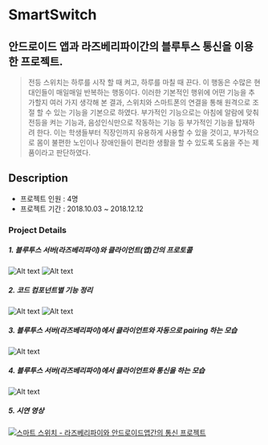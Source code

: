 # SmartSwitch
## 안드로이드 앱과 라즈베리파이간의 블루투스 통신을 이용한 프로젝트.
> 전등 스위치는 하루를 시작 할 때 켜고, 하루를 마칠 때 끈다. 이 행동은 수많은 현대인들이 매일매일 반복하는 행동이다. 이러한 기본적인 행위에 어떤 기능을 추가할지 여러 가지 생각해 본 결과, 스위치와 스마트폰의 연결을 통해 원격으로 조절 할 수 있는 기능을 기본으로 하였다. 부가적인 기능으로는 아침에 알람에 맞춰 전등을 켜는 기능과, 음성인식만으로 작동하는 기능 등 부가적인 기능을 탑재하려 한다.
이는 학생들부터 직장인까지 유용하게 사용할 수 있을 것이고, 부가적으로 몸이 불편한 노인이나 장애인들이 편리한 생활을 할 수 있도록 도움을 주는 제품이라고 판단하였다.

## Description

* 프로젝트 인원 : 4명
* 프로젝트 기간 : 2018.10.03 ~ 2018.12.12

### Project Details

##### 1. 블루투스 서버(라즈베리파이)와 클라이언트(앱)간의 프로토콜
![Alt text](https://github.com/hch0821/SmartSwitch/blob/master/images/image1.png)
![Alt text](https://github.com/hch0821/SmartSwitch/blob/master/images/image2.png)

##### 2. 코드 컴포넌트별 기능 정리
![Alt text](https://github.com/hch0821/SmartSwitch/blob/master/images/image3.png)
![Alt text](https://github.com/hch0821/SmartSwitch/blob/master/images/image4.png)

##### 3. 블루투스 서버(라즈베리파이)에서 클라이언트와 자동으로 pairing 하는 모습
![Alt text](https://github.com/hch0821/SmartSwitch/blob/master/images/image5.png)

##### 4. 블루투스 서버(라즈베리파이)에서 클라이언트와 통신을 하는 모습
![Alt text](https://github.com/hch0821/SmartSwitch/blob/master/images/image6.png)

##### 5. 시연 영상
[![스마트 스위치 - 라즈베리파이와 안드로이드앱간의 통신 프로젝트](https://img.youtube.com/vi/j8SdSzj8xiI/0.jpg)](https://youtu.be/j8SdSzj8xiI "스마트 스위치 - 라즈베리파이와 안드로이드앱간의 통신 프로젝트")
